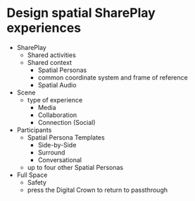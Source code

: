 # Design spatial SharePlay experiences
- SharePlay
	- Shared activities
	- Shared context
		- Spatial Personas
		- common coordinate system and frame of reference
		- Spatial Audio
- Scene
	- type of experience
		- Media
		- Collaboration
		- Connection (Social)
- Participants
	- Spatial Persona Templates
		- Side-by-Side
		- Surround
		- Conversational
	- up to four other Spatial Personas
- Full Space
	- Safety
	- press the Digital Crown to return to passthrough